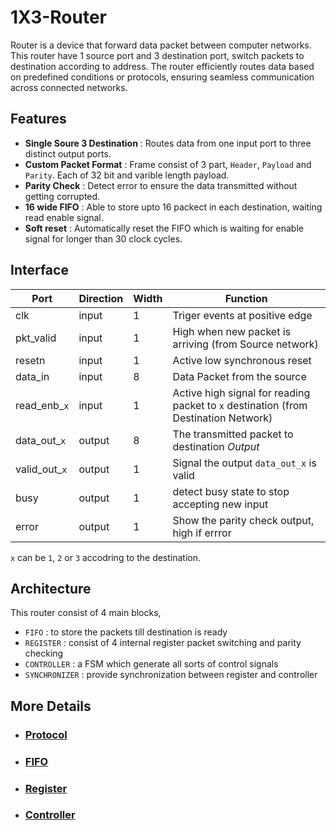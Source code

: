 # 1X3-Router

Router is a device that forward data packet between computer networks. This router have 1 source port and 3 destination port, switch packets to destination according to address. The router efficiently routes data based on predefined conditions or protocols, ensuring seamless communication across connected networks.

## Features

- **Single Soure 3 Destination** : Routes data from one input port to three distinct output ports.
- **Custom Packet Format** : Frame consist of 3 part, `Header`, `Payload` and `Parity`. Each of 32 bit and varible length payload.
- **Parity Check** : Detect error to ensure the data transmitted without getting corrupted.
- **16 wide FIFO** : Able to store upto 16 packect in each destination, waiting read enable signal.
- **Soft reset** : Automatically reset the FIFO which is waiting for enable signal for longer than 30 clock cycles.

## Interface

| Port         | Direction | Width | Function                                      |
| ------------ | --------- | ----- | --------------------------------------------  |
| clk          | input     | 1     | Triger events at positive edge                |
| pkt_valid    | input     | 1     | High when new packet is arriving (from Source network)  |
| resetn       | input     | 1     | Active low synchronous reset                  |
| data_in      | input     | 8     | Data Packet from the source                   |
| read_enb_`x` | input     | 1     | Active high signal for reading packet to `x` destination (from Destination Network) |
| data_out_`x` | output    | 8     | The transmitted packet to destination *Output*|
| valid_out_`x`| output    | 1     | Signal the output `data_out_x` is valid       |
| busy         | output    | 1     | detect busy state to stop accepting new input |
| error        | output    | 1     | Show the parity check output, high if errror  |

`x` can be `1`, `2` or `3` accodring to the destination.

## Architecture

This router consist of 4 main blocks,

- `FIFO` : to store the packets till destination is ready
- `REGISTER` : consist of 4 internal register packet switching and parity checking
- `CONTROLLER` : a FSM which generate all sorts of control signals
- `SYNCHRONIZER` : provide synchronization between register and controller

## More Details

- ### [Protocol](protocol.md)

- ### [FIFO](fifo.md)

- ### [Register](register.md)

- ### [Controller](fsm.md)
